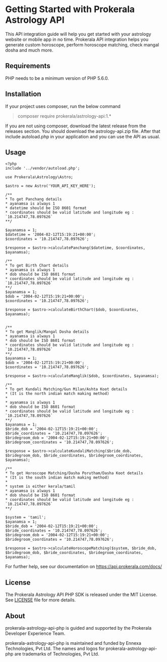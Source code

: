 # Getting Started with Prokerala Astrology API

This API integration guide will help you get started with your astrology website or mobile app in no time. Prokerala API integration helps you generate custom horoscope, perform horoscope matching, check mangal dosha and much more.

## Requirements

PHP needs to be a minimum version of PHP 5.6.0.

## Installation

If your project uses composer, run the below command

> composer require prokerala/astrology-api:1.*

If you are not using composer, download the latest release from the releases section. You should download the astrology-api.zip file. After that include autoload.php in your application and you can use the API as usual.

## Usage

```
<?php
include '../vendor/autoload.php';

use Prokerala\Astrology\Astro;

$astro = new Astro('YOUR_API_KEY_HERE');

/**
* To get Panchang details
* ayanamsa is always 1
* datetime should be ISO 8601 format
* coordinates should be valid latitude and longitude eg : `10.214747,78.097626`
**/

$ayanamsa = 1;
$datetime = '2004-02-12T15:19:21+00:00';
$coordinates = '10.214747,78.097626';

$response = $astro->calculatePanchang($datetime, $coordinates, $ayanamsa);

/**
* To get Birth Chart details
* ayanamsa is always 1
* dob should be ISO 8601 format
* coordinates should be valid latitude and longitude eg : `10.214747,78.097626`
**/
$ayanamsa = 1;
$dob = '2004-02-12T15:19:21+00:00';
$coordinates = '10.214747,78.097626';

$response = $astro->calculateBirthChart($dob, $coordinates, $ayanamsa);


/**
* To get Manglik/Mangal Dosha details
* ayanamsa is always 1
* dob should be ISO 8601 format
* coordinates should be valid latitude and longitude eg : `10.214747,78.097626`
**/
$ayanamsa = 1;
$dob = '2004-02-12T15:19:21+00:00';
$coordinates = '10.214747,78.097626';

$response = $astro->calculateManglik($dob, $coordinates, $ayanamsa);

/**
* To get Kundali Matching/Gun Milan/Ashta Koot details
* (It is the north indian match making method)
* 
* ayanamsa is always 1
* dob should be ISO 8601 format
* coordinates should be valid latitude and longitude eg : `10.214747,78.097626`
**/
$ayanamsa = 1;
$bride_dob = '2004-02-12T15:19:21+00:00';
$bride_coordinates = '10.214747,78.097626';
$bridegroom_dob = '2004-02-12T15:19:21+00:00';
$bridegroom_coordinates = '10.214747,78.097626';

$response = $astro->calculateKundaliMatching($bride_dob, $bridegroom_dob, $bride_coordinates, $bridegroom_coordinates, $ayanamsa);

/**
* To get Horoscope Matching/Dasha Porutham/Dasha Koot details
* (It is the south indian match making method)
*
* system is either kerala/tamil
* ayanamsa is always 1
* dob should be ISO 8601 format
* coordinates should be valid latitude and longitude eg : `10.214747,78.097626`
**/

$system = 'tamil';
$ayanamsa = 1;
$bride_dob = '2004-02-12T15:19:21+00:00';
$bride_coordinates = '10.214747,78.097626';
$bridegroom_dob = '2004-02-12T15:19:21+00:00';
$bridegroom_coordinates = '10.214747,78.097626';

$response = $astro->calculateHoroscopeMatching($system, $bride_dob, $bridegroom_dob, $bride_coordinates, $bridegroom_coordinates, $ayanamsa);

```
For further help, see our documentation on  https://api.prokerala.com/docs/

## License
The Prokerala Astrology API PHP SDK is released under the MIT License. See  [LICENSE](https://api.prokerala.com/license.txt) file for more details.

## About
prokerala-astrology-api-php is guided and supported by the Prokerala Developer Experience Team.

prokerala-astrology-api-php is maintained and funded by Ennexa Technologies, Pvt Ltd. The names and logos for prokerala-astrology-api-php are trademarks of  Technologies, Pvt Ltd.


